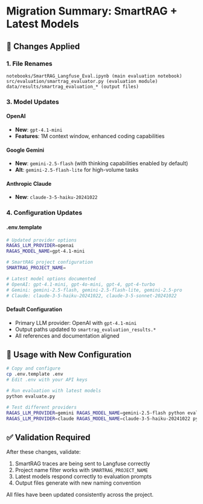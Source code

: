 # Migration Summary: SmartRAG + Latest Models

## 🔄 Changes Applied



### 1. File Renames
```
notebooks/SmartRAG_Langfuse_Eval.ipynb (main evaluation notebook)
src/evaluation/smartrag_evaluator.py (evaluation module)  
data/results/smartrag_evaluation_* (output files)
```

### 3. Model Updates

#### OpenAI
- **New**: `gpt-4.1-mini` 
- **Features**: 1M context window, enhanced coding capabilities

#### Google Gemini
- **New**: `gemini-2.5-flash` (with thinking capabilities enabled by default)
- **Alt**: `gemini-2.5-flash-lite` for high-volume tasks

#### Anthropic Claude
- **New**: `claude-3-5-haiku-20241022`

### 4. Configuration Updates

#### .env.template
```bash
# Updated provider options
RAGAS_LLM_PROVIDER=openai
RAGAS_MODEL_NAME=gpt-4.1-mini

# SmartRAG project configuration  
SMARTRAG_PROJECT_NAME=

# Latest model options documented
# OpenAI: gpt-4.1-mini, gpt-4o-mini, gpt-4, gpt-4-turbo
# Gemini: gemini-2.5-flash, gemini-2.5-flash-lite, gemini-2.5-pro
# Claude: claude-3-5-haiku-20241022, claude-3-5-sonnet-20241022
```

#### Default Configuration
- Primary LLM provider: OpenAI with `gpt-4.1-mini`
- Output paths updated to `smartrag_evaluation_results.*`
- All references and documentation aligned

## 🚀 Usage with New Configuration

```bash
# Copy and configure
cp .env.template .env
# Edit .env with your API keys

# Run evaluation with latest models
python evaluate.py

# Test different providers
RAGAS_LLM_PROVIDER=gemini RAGAS_MODEL_NAME=gemini-2.5-flash python evaluate.py
RAGAS_LLM_PROVIDER=claude RAGAS_MODEL_NAME=claude-3-5-haiku-20241022 python evaluate.py
```


## ✅ Validation Required

After these changes, validate:
1. SmartRAG traces are being sent to Langfuse correctly
2. Project name filter works with `SMARTRAG_PROJECT_NAME`
3. Latest models respond correctly to evaluation prompts
4. Output files generate with new naming convention

All files have been updated consistently across the project.